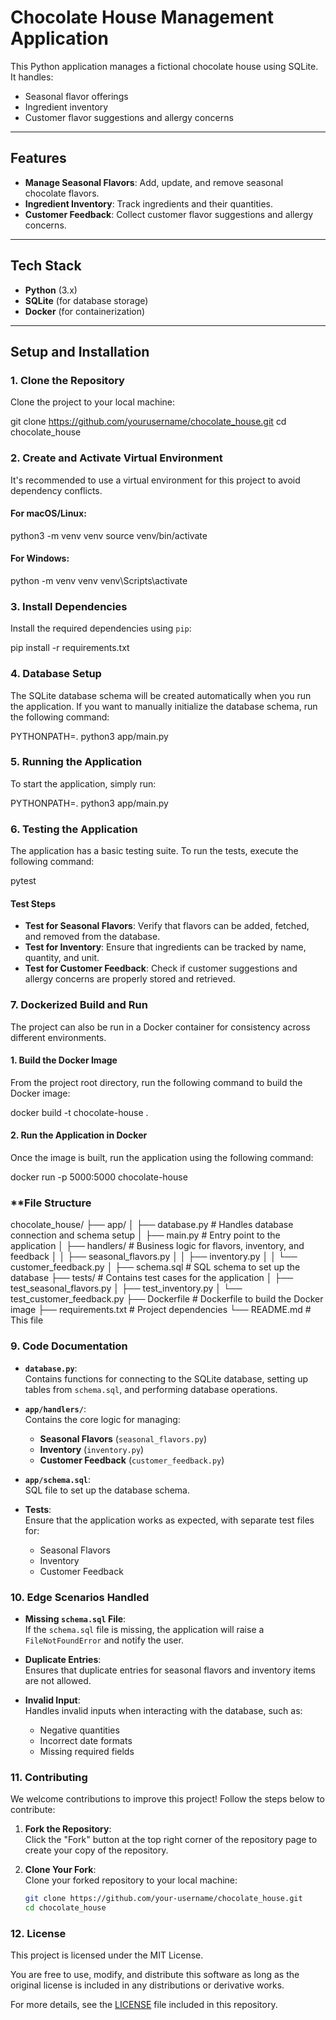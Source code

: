 # Chocolate House Management Application

This Python application manages a fictional chocolate house using SQLite. It handles:
- Seasonal flavor offerings
- Ingredient inventory
- Customer flavor suggestions and allergy concerns

---

## **Features**
- **Manage Seasonal Flavors**: Add, update, and remove seasonal chocolate flavors.
- **Ingredient Inventory**: Track ingredients and their quantities.
- **Customer Feedback**: Collect customer flavor suggestions and allergy concerns.

---

## **Tech Stack**
- **Python** (3.x)
- **SQLite** (for database storage)
- **Docker** (for containerization)

---

## **Setup and Installation**

### **1. Clone the Repository**

Clone the project to your local machine:


git clone https://github.com/yourusername/chocolate_house.git
cd chocolate_house
### **2. Create and Activate Virtual Environment**

It's recommended to use a virtual environment for this project to avoid dependency conflicts.

#### **For macOS/Linux**:


python3 -m venv venv
source venv/bin/activate
#### **For Windows**:


python -m venv venv
venv\Scripts\activate
### **3. Install Dependencies**

Install the required dependencies using `pip`:


pip install -r requirements.txt
### **4. Database Setup**

The SQLite database schema will be created automatically when you run the application. If you want to manually initialize the database schema, run the following command:


PYTHONPATH=. python3 app/main.py
### **5. Running the Application**

To start the application, simply run:


PYTHONPATH=. python3 app/main.py
### **6. Testing the Application**

The application has a basic testing suite. To run the tests, execute the following command:


pytest
#### **Test Steps**

- **Test for Seasonal Flavors**: Verify that flavors can be added, fetched, and removed from the database.
- **Test for Inventory**: Ensure that ingredients can be tracked by name, quantity, and unit.
- **Test for Customer Feedback**: Check if customer suggestions and allergy concerns are properly stored and retrieved.
### **7. Dockerized Build and Run**

The project can also be run in a Docker container for consistency across different environments.

#### **1. Build the Docker Image**

From the project root directory, run the following command to build the Docker image:


docker build -t chocolate-house .
#### **2. Run the Application in Docker**

Once the image is built, run the application using the following command:


docker run -p 5000:5000 chocolate-house
### **File Structure
chocolate_house/
├── app/
│   ├── database.py           # Handles database connection and schema setup
│   ├── main.py               # Entry point to the application
│   ├── handlers/             # Business logic for flavors, inventory, and feedback
│   │   ├── seasonal_flavors.py
│   │   ├── inventory.py
│   │   └── customer_feedback.py
│   ├── schema.sql            # SQL schema to set up the database
├── tests/                    # Contains test cases for the application
│   ├── test_seasonal_flavors.py
│   ├── test_inventory.py
│   └── test_customer_feedback.py
├── Dockerfile                # Dockerfile to build the Docker image
├── requirements.txt          # Project dependencies
└── README.md                 # This file
### **9. Code Documentation**

- **`database.py`**:  
  Contains functions for connecting to the SQLite database, setting up tables from `schema.sql`, and performing database operations.

- **`app/handlers/`**:  
  Contains the core logic for managing:
  - **Seasonal Flavors** (`seasonal_flavors.py`)
  - **Inventory** (`inventory.py`)
  - **Customer Feedback** (`customer_feedback.py`)

- **`app/schema.sql`**:  
  SQL file to set up the database schema.

- **Tests**:  
  Ensure that the application works as expected, with separate test files for:
  - Seasonal Flavors
  - Inventory
  - Customer Feedback
### **10. Edge Scenarios Handled**

- **Missing `schema.sql` File**:  
  If the `schema.sql` file is missing, the application will raise a `FileNotFoundError` and notify the user.

- **Duplicate Entries**:  
  Ensures that duplicate entries for seasonal flavors and inventory items are not allowed.

- **Invalid Input**:  
  Handles invalid inputs when interacting with the database, such as:
  - Negative quantities
  - Incorrect date formats
  - Missing required fields
### **11. Contributing**

We welcome contributions to improve this project! Follow the steps below to contribute:

1. **Fork the Repository**:  
   Click the "Fork" button at the top right corner of the repository page to create your copy of the repository.

2. **Clone Your Fork**:  
   Clone your forked repository to your local machine:

   ```bash
   git clone https://github.com/your-username/chocolate_house.git
   cd chocolate_house
### **12. License**

This project is licensed under the MIT License.  

You are free to use, modify, and distribute this software as long as the original license is included in any distributions or derivative works.  

For more details, see the [LICENSE](LICENSE) file included in this repository.
